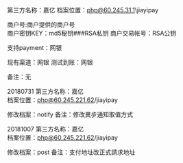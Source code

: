 第三方名称：嘉亿
档案位置：php@60.245.31.1\jiayipay  
 
商户号:商户提供的商户号  
商户密钥KEY：md5秘钥###RSA私钥
商户交易帐号：RSA公钥  
 
支持payment：网银
 
现有渠道：网银
测试到账：网银
 
备注：无  

20180731
第三方名称：嘉亿  
档案位置：php@60.245.221.62/jiayipay

修改档案：notify
备注：修改異步通知取值方式

20181007
第三方名称：嘉亿  
档案位置：php@60.245.221.62/jiayipay

修改档案：post
备注：支付地址改正式請求地址
